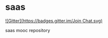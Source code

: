 saas
====
[![Gitter](https://badges.gitter.im/Join Chat.svg)](https://gitter.im/taran1392/saas?utm_source=badge&utm_medium=badge&utm_campaign=pr-badge&utm_content=badge)

saas mooc repository
